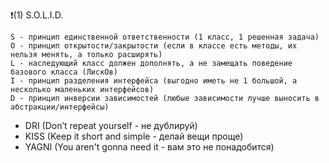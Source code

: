 ❗️(1) S.O.L.I.D.
```
S - принцип единственной ответственности (1 класс, 1 решенная задача) 
O - принцип открытости/закрытости (если в классе есть методы, их нельзя менять, а только расширять)
L - наследующий класс должен дополнять, а не замещать поведение базового класса (ЛискОв)
I - принцип разделения интерфейса (выгодно иметь не 1 большой, а несколько маленьких интерфейсов)
D - принцип инверсии зависимостей (любые зависимости лучше выносить в абстракции/интерфейсы)
```
* DRI (Don’t repeat yourself - не дублируй)
* KISS (Keep it short and simple - делай вещи проще)
* YAGNI (You aren't gonna need it - вам это не понадобится)
